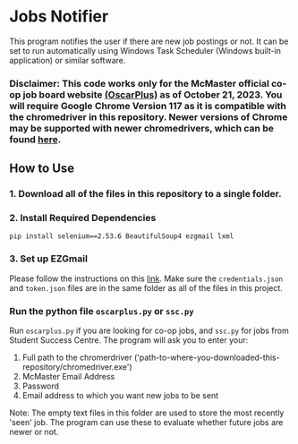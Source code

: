 # Jobs Notifier
This program notifies the user if there are new job postings or not. It can be set to run automatically using Windows Task Scheduler (Windows built-in application) or similar software.

### Disclaimer: This code works only for the McMaster official co-op job board website [(OscarPlus)](https://www.oscarplusmcmaster.ca) as of October 21, 2023. You will require Google Chrome Version 117 as it is compatible with the chromedriver in this repository. Newer versions of Chrome may be supported with newer chromedrivers, which can be found [here](https://chromedriver.chromium.org/downloads/version-selection).

## How to Use

### 1. Download all of the files in this repository to a single folder.

### 2. Install Required Dependencies
`pip install selenium==2.53.6 BeautifulSoup4 ezgmail lxml`

### 3. Set up EZGmail
Please follow the instructions on this [link](https://pypi.org/project/EZGmail/). Make sure the `credentials.json` and `token.json` files are in the same folder as all of the files in this project.

### Run the python file `oscarplus.py` or `ssc.py`
Run `oscarplus.py` if you are looking for co-op jobs, and `ssc.py` for jobs from Student Success Centre.
The program will ask you to enter your:
1. Full path to the chromerdriver ('path-to-where-you-downloaded-this-repository/chromedriver.exe')
1. McMaster Email Address
2. Password
3. Email address to which you want new jobs to be sent

Note: The empty text files in this folder are used to store the most recently 'seen' job. The program can use these to evaluate whether future jobs are newer or not.
